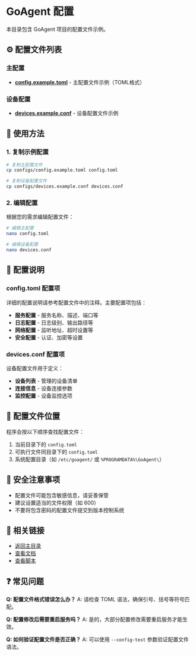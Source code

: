 # GoAgent 配置

本目录包含 GoAgent 项目的配置文件示例。

## ⚙️ 配置文件列表

### 主配置
- **[config.example.toml](config.example.toml)** - 主配置文件示例（TOML格式）

### 设备配置  
- **[devices.example.conf](devices.example.conf)** - 设备配置文件示例

## 📝 使用方法

### 1. 复制示例配置

```bash
# 复制主配置文件
cp configs/config.example.toml config.toml

# 复制设备配置文件
cp configs/devices.example.conf devices.conf
```

### 2. 编辑配置

根据您的需求编辑配置文件：

```bash
# 编辑主配置
nano config.toml

# 编辑设备配置
nano devices.conf
```

## 🔧 配置说明

### config.toml 配置项

详细的配置说明请参考配置文件中的注释。主要配置项包括：

- **服务配置** - 服务名称、描述、端口等
- **日志配置** - 日志级别、输出路径等
- **网络配置** - 监听地址、超时设置等
- **安全配置** - 认证、加密等设置

### devices.conf 配置项

设备配置文件用于定义：

- **设备列表** - 管理的设备清单
- **连接信息** - 设备连接参数
- **监控配置** - 设备监控选项

## 📍 配置文件位置

程序会按以下顺序查找配置文件：

1. 当前目录下的 `config.toml`
2. 可执行文件同目录下的 `config.toml`
3. 系统配置目录（如 `/etc/goagent/` 或 `%PROGRAMDATA%\GoAgent\`）

## 🔐 安全注意事项

- 配置文件可能包含敏感信息，请妥善保管
- 建议设置适当的文件权限（如 600）
- 不要将包含密码的配置文件提交到版本控制系统

## 🔗 相关链接

- [返回主目录](../README.md)
- [查看文档](../docs/)
- [查看脚本](../scripts/)

## ❓ 常见问题

**Q: 配置文件格式错误怎么办？**
A: 请检查 TOML 语法，确保引号、括号等符号匹配。

**Q: 配置修改后需要重启服务吗？**
A: 是的，大部分配置修改需要重启服务才能生效。

**Q: 如何验证配置文件是否正确？**
A: 可以使用 `--config-test` 参数验证配置文件语法。
